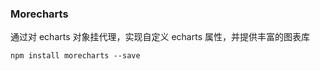 ### Morecharts

通过对 echarts 对象挂代理，实现自定义 echarts 属性，并提供丰富的图表库

```
npm install morecharts --save
```
